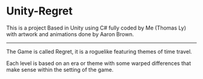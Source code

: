 # Unity-Regret

This is a project Based in Unity using C# fully coded by Me (Thomas Ly) with artwork and animations done by Aaron Brown.

--- 

The Game is called Regret, it is a roguelike featuring themes of time travel. 

Each level is based on an era or theme with some warped differences that make sense within the setting of the game.

